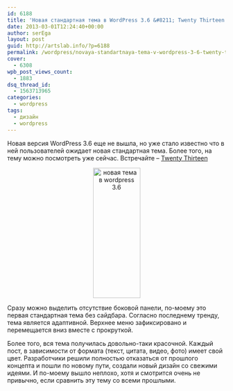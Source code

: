 ```yaml
---
id: 6188
title: 'Новая стандартная тема в WordPress 3.6 &#8211; Twenty Thirteen'
date: 2013-03-01T12:24:40+00:00
author: serEga
layout: post
guid: http://artslab.info/?p=6188
permalink: /wordpress/novaya-standartnaya-tema-v-wordpress-3-6-twenty-thirteen/
cover:
  - 6308
wpb_post_views_count:
  - 1883
dsq_thread_id:
  - 1563713965
categories:
  - wordpress
tags:
  - дизайн
  - wordpress
---
```

Новая версия WordPress 3.6 еще не вышла, но уже стало известно что в ней пользователей ожидает новая стандартная тема. Более того, на тему можно посмотреть уже сейчас.
Встречайте &#8211; [Twenty Thirteen](http://twentythirteendemo.wordpress.com/)

<center>
  <a href="{{site.img_cdn}}/novaya_thema_wp36.jpg"><img src="{{site.img_cdn}}/novaya_thema_wp36-109x300.jpg" alt="новая тема в wordpress 3.6" title="novaya_thema_wp36" width="109" height="300" class="aligncenter size-medium wp-image-6307" srcset="{{site.img_cdn}}/novaya_thema_wp36-109x300.jpg 109w, {{site.img_cdn}}/novaya_thema_wp36-373x1024.jpg 373w, {{site.img_cdn}}/novaya_thema_wp36.jpg 1000w" sizes="(max-width: 109px) 100vw, 109px" /></a>
</center>

Сразу можно выделить отсутствие боковой панели, по-моему это первая стандартная тема без сайдбара. Согласно последнему тренду, тема является адаптивной. Верхнее меню зафиксировано и перемещается вниз вместе с прокруткой.

Более того, вся тема получилась довольно-таки красочной. Каждый пост, в зависимости от формата (текст, цитата, видео, фото) имеет свой цвет. Разработчики решили полностью отказаться от прошлого концепта и пошли по новому пути, создали новый дизайн со свежими идеями. И по-моему вышло неплохо, хотя и смотрится очень не привычно, если сравнить эту тему со всеми прошлыми.